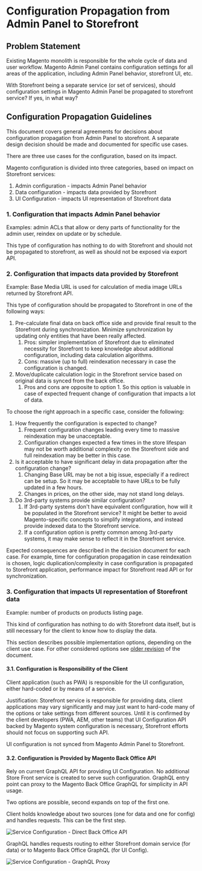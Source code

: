 # Configuration Propagation from Admin Panel to Storefront

## Problem Statement

Existing Magento monolith is responsible for the whole cycle of data and user workflow.
Magento Admin Panel contains configuration settings for all areas of the application, including Admin Panel behavior, storefront UI, etc.

With Storefront being a separate service (or set of services), should configuration settings in Magento Admin Panel be propagated to storefront service?
If yes, in what way?

## Configuration Propagation Guidelines

This document covers general agreements for decisions about configuration propagation from Admin Panel to storefront. 
A separate design decision should be made and documented for specific use cases.

There are three use cases for the configuration, based on its impact.

Magento configuration is divided into three categories, based on impact on Storefront services:

1. Admin configuration - impacts Admin Panel behavior
2. Data configuration - impacts data provided by Storefront
3. UI Configuration - impacts UI representation of Storefront data

### 1. Configuration that impacts Admin Panel behavior

Examples: admin ACLs that allow or deny parts of functionality for the admin user, reindex on update or by schedule.

This type of configuration has nothing to do with Storefront and should not be propagated to storefront, as well as should not be exposed via export API. 

### 2. Configuration that impacts data provided by Storefront

Example: Base Media URL is used for calculation of media image URLs returned by Storefront API.

This type of configuration should be propagated to Storefront in one of the following ways:

1. Pre-calculate final data on back office side and provide final result to the Storefront during synchronization. Minimize synchronization by updating only entities that have been really affected.
   1. Pros: simpler implementation of Storefront due to eliminated necessity for Storefront to keep knowledge about additional configuration, including data calculation algorithms.
   2. Cons: massive (up to full) reindexation necessary in case the configuration is changed.
2. Move/duplicate calculation logic in the Storefront service based on original data is synced from the back office.
    1. Pros and cons are opposite to option 1. So this option is valuable in case of expected frequent change of configuration that impacts a lot of data.

To choose the right approach in a specific case, consider the following:

1. How frequently the configuration is expected to change?
   1. Frequent configuration changes leading every time to massive reindexation may be unacceptable.
   2. Configuration changes expected a few times in the store lifespan may not be worth additional complexity on the Storefront side and full reindexation may be better in this case.
2. Is it acceptable to have significant delay in data propagation after the configuration change?
   1. Changing Base URL may be not a big issue, especially if a redirect can be setup. So it may be acceptable to have URLs to be fully updated in a few hours.
   2. Changes in prices, on the other side, may not stand long delays.
3. Do 3rd-party systems provide similar configuration?
   1. If 3rd-party systems don't have equivalent configuration, how will it be populated in the Storefront service? It might be better to avoid Magento-specific concepts to simplify integrations, and instead provide indexed data to the Storefront service.
   1. If a configuration option is pretty common among 3rd-party systems, it may make sense to reflect it in the Storefront service.

Expected consequences are described in the decision document for each case.
For example, time for configuration propagation in case reindexation is chosen, logic duplication/complexity in case configuration is propagated to Storefront application, performance impact for Storefront read API or for synchronization.

### 3. Configuration that impacts UI representation of Storefront data

Example: number of products on products listing page. 

This kind of configuration has nothing to do with Storefront data itself, but is still necessary for the client to know how to display the data.

This section describes possible implementation options, depending on the client use case.
For other considered options see [older revision](https://github.com/magento/architecture/blob/48f2db6cc9f18a50b181b6a6b76cb0dbc81722cb/design-documents/storefront/configuraiton-propagation.md) of the document.

#### 3.1. Configuration is Responsibility of the Client

Client application (such as PWA) is responsible for the UI configuration, either hard-coded or by means of a service.

Justification: Storefront service is responsible for providing data, client applications may vary significantly and may just want to hard-code many of the options or take settings from different sources.
Until it is confirmed by the client developers (PWA, AEM, other teams) that UI Configuration API backed by Magento system configuration is necessary, Storefront efforts should not focus on supporting such API.

UI configuration is not synced from Magento Admin Panel to Storefront.

#### 3.2. Configuration is Provided by Magento Back Office API

Rely on current GraphQL API for providing UI Configuration.
No additional Store Front service is created to serve such configuration.
GraphQL entry point can proxy to the Magento Back Office GraphQL for simplicity in API usage.

Two options are possible, second expands on top of the first one.

Client holds knowledge about two sources (one for data and one for config) and handles requests.
This can be the first step.

![Service Configuration - Direct Back Office API](https://app.lucidchart.com/publicSegments/view/aeae7ddc-7a1f-4c94-88aa-2309dca63c05/image.png)

GraphQL handles requests routing to either Storefront domain service (for data) or to Magento Back Office GraphQL (for UI Config).

![Service Configuration - GraphQL Proxy](https://app.lucidchart.com/publicSegments/view/775a580e-fdb0-4bda-a532-eef04767396a/image.png)
